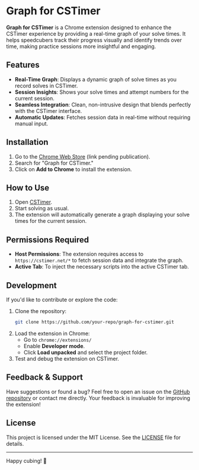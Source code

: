 # Graph for CSTimer

**Graph for CSTimer** is a Chrome extension designed to enhance the CSTimer experience by providing a real-time graph of your solve times. It helps speedcubers track their progress visually and identify trends over time, making practice sessions more insightful and engaging.

## Features

- **Real-Time Graph**: Displays a dynamic graph of solve times as you record solves in CSTimer.
- **Session Insights**: Shows your solve times and attempt numbers for the current session.
- **Seamless Integration**: Clean, non-intrusive design that blends perfectly with the CSTimer interface.
- **Automatic Updates**: Fetches session data in real-time without requiring manual input.

## Installation

1. Go to the [Chrome Web Store](https://chrome.google.com/webstore) (link pending publication).
2. Search for "Graph for CSTimer."
3. Click on **Add to Chrome** to install the extension.

## How to Use

1. Open [CSTimer](https://cstimer.net/).
2. Start solving as usual.
3. The extension will automatically generate a graph displaying your solve times for the current session.

## Permissions Required

- **Host Permissions**: The extension requires access to `https://cstimer.net/*` to fetch session data and integrate the graph.
- **Active Tab**: To inject the necessary scripts into the active CSTimer tab.

## Development

If you'd like to contribute or explore the code:

1. Clone the repository:
   ```bash
   git clone https://github.com/your-repo/graph-for-cstimer.git
   ```
2. Load the extension in Chrome:
   - Go to `chrome://extensions/`
   - Enable **Developer mode**.
   - Click **Load unpacked** and select the project folder.
3. Test and debug the extension on CSTimer.

## Feedback & Support

Have suggestions or found a bug? Feel free to open an issue on the [GitHub repository](https://github.com/your-repo/graph-for-cstimer) or contact me directly. Your feedback is invaluable for improving the extension!

## License

This project is licensed under the MIT License. See the [LICENSE](LICENSE) file for details.

---

Happy cubing! 🚀
